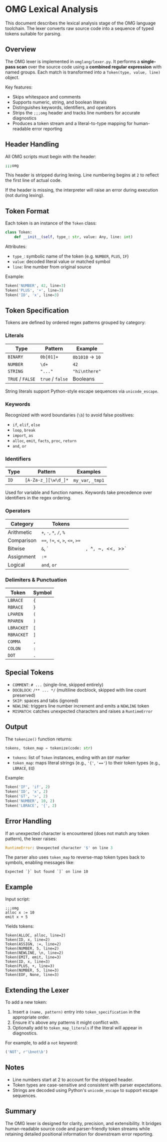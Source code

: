 # OMG Lexical Analysis

This document describes the lexical analysis stage of the OMG language toolchain. The lexer converts raw source code into a sequence of typed tokens suitable for parsing.

## Overview

The OMG lexer is implemented in `omglang/lexer.py`. It performs a **single-pass scan** over the source code using a **combined regular expression** with named groups. Each match is transformed into a `Token(type, value, line)` object.

Key features:
- Skips whitespace and comments
- Supports numeric, string, and boolean literals
- Distinguishes keywords, identifiers, and operators
- Strips the `;;;omg` header and tracks line numbers for accurate diagnostics
- Produces a token stream and a literal-to-type mapping for human-readable error reporting

## Header Handling

All OMG scripts must begin with the header:

```sh
;;;omg
````

This header is stripped during lexing. Line numbering begins at `2` to reflect the first line of actual code.

If the header is missing, the interpreter will raise an error during execution (not during lexing).

## Token Format

Each token is an instance of the `Token` class:

```python
class Token:
    def __init__(self, type_: str, value: Any, line: int)
```

Attributes:

* `type_`: symbolic name of the token (e.g. `NUMBER`, `PLUS`, `IF`)
* `value`: decoded literal value or matched symbol
* `line`: line number from original source

Example:

```python
Token('NUMBER', 42, line=3)
Token('PLUS', '+', line=3)
Token('ID', 'x', line=3)
```

## Token Specification

Tokens are defined by ordered regex patterns grouped by category:

### Literals

| Type             | Pattern          | Example         |
| ---------------- | ---------------- | --------------- |
| `BINARY`         | `0b[01]+`        | `0b1010` → `10` |
| `NUMBER`         | `\d+`            | `42`            |
| `STRING`         | `"..."`          | `"hi\nthere"`   |
| `TRUE` / `FALSE` | `true` / `false` | Booleans        |

String literals support Python-style escape sequences via `unicode_escape`.

### Keywords

Recognized with word boundaries (`\b`) to avoid false positives:

* `if`, `elif`, `else`
* `loop`, `break`
* `import`, `as`
* `alloc`, `emit`, `facts`, `proc`, `return`
* `and`, `or`

### Identifiers

| Type | Pattern             | Examples          |
| ---- | ------------------- | ----------------- |
| `ID` | `[A-Za-z_][\w\d_]*` | `my_var`, `_tmp1` |

Used for variable and function names. Keywords take precedence over identifiers in the regex ordering.

### Operators

| Category   | Tokens                           |                           |
| ---------- | -------------------------------- | ------------------------- |
| Arithmetic | `+`, `-`, `*`, `/`, `%`          |                           |
| Comparison | `==`, `!=`, `<`, `>`, `<=`, `>=` |                           |
| Bitwise    | `&`, \`                          | `, `^`, `\~`, `<<`, `>>\` |
| Assignment | `:=`                             |                           |
| Logical    | `and`, `or`                      |                           |

### Delimiters & Punctuation

| Token      | Symbol |
| ---------- | ------ |
| `LBRACE`   | `{`    |
| `RBRACE`   | `}`    |
| `LPAREN`   | `(`    |
| `RPAREN`   | `)`    |
| `LBRACKET` | `[`    |
| `RBRACKET` | `]`    |
| `COMMA`    | `,`    |
| `COLON`    | `:`    |
| `DOT`      | `.`    |

## Special Tokens

* `COMMENT`: `# ...` (single-line, skipped entirely)
* `DOCBLOCK`: `/** ... */` (multiline docblock, skipped with line count preserved)
* `SKIP`: spaces and tabs (ignored)
* `NEWLINE`: triggers line number increment and emits a `NEWLINE` token
* `MISMATCH`: catches unexpected characters and raises a `RuntimeError`


## Output

The `tokenize()` function returns:

```python
tokens, token_map = tokenize(code: str)
```

* `tokens`: list of `Token` instances, ending with an `EOF` marker
* `token_map`: maps literal strings (e.g., `'{'`, `'=='`) to their token types (e.g., `LBRACE`, `EQ`)

Example:

```python
Token('IF', 'if', 2)
Token('ID', 'x', 2)
Token('GT', '>', 2)
Token('NUMBER', 10, 2)
Token('LBRACE', '{', 2)
```

## Error Handling

If an unexpected character is encountered (does not match any token pattern), the lexer raises:

```python
RuntimeError: Unexpected character '$' on line 3
```

The parser also uses `token_map` to reverse-map token types back to symbols, enabling messages like:

```
Expected `}` but found `]` on line 10
```

## Example

Input script:

```omg
;;;omg
alloc x := 10
emit x + 5
```

Yields tokens:

```
Token(ALLOC, alloc, line=2)
Token(ID, x, line=2)
Token(ASSIGN, :=, line=2)
Token(NUMBER, 5, line=2)
Token(NEWLINE, \n, line=2)
Token(EMIT, emit, line=3)
Token(ID, x, line=3)
Token(PLUS, +, line=3)
Token(NUMBER, 5, line=3)
Token(EOF, None, line=3)
```

## Extending the Lexer

To add a new token:

1. Insert a `(name, pattern)` entry into `token_specification` in the appropriate order.
2. Ensure it's above any patterns it might conflict with.
3. Optionally add to `token_map_literals` if the literal will appear in diagnostics.

For example, to add a `not` keyword:

```python
('NOT', r'\bnot\b')
```

## Notes

* Line numbers start at 2 to account for the stripped header.
* Token types are case-sensitive and consistent with parser expectations.
* Strings are decoded using Python's `unicode_escape` to support escape sequences.

## Summary

The OMG lexer is designed for clarity, precision, and extensibility. It bridges human-readable source code and parser-friendly token streams while retaining detailed positional information for downstream error reporting.